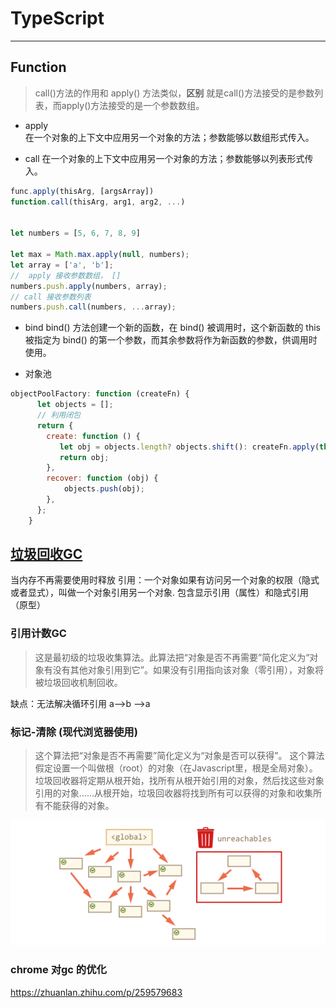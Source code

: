 # TypeScript

---

## Function

> call()方法的作用和 apply() 方法类似，**区别** 就是call()方法接受的是参数列表，而apply()方法接受的是一个参数数组。

+ apply  
在一个对象的上下文中应用另一个对象的方法；参数能够以数组形式传入。

+ call
在一个对象的上下文中应用另一个对象的方法；参数能够以列表形式传入。

```js
func.apply(thisArg, [argsArray])
function.call(thisArg, arg1, arg2, ...)


let numbers = [5, 6, 7, 8, 9]

let max = Math.max.apply(null, numbers);
let array = ['a', 'b'];
//  apply 接收参数数组， []
numbers.push.apply(numbers, array);
// call 接收参数列表
numbers.push.call(numbers, ...array);

```

+ bind
bind() 方法创建一个新的函数，在 bind() 被调用时，这个新函数的 this 被指定为 bind() 的第一个参数，而其余参数将作为新函数的参数，供调用时使用。

+ 对象池

```js
objectPoolFactory: function (createFn) {
      let objects = [];
      // 利用闭包
      return {
        create: function () {
           let obj = objects.length? objects.shift(): createFn.apply(this,arguments);
           return obj;
        },
        recover: function (obj) {
            objects.push(obj);
        },
      };
    }
```

<!-- # MDN

## 基础

+ 变量声明
**var**  声明一个变量(局部变量|全局变量) , 可选初始化
**let**  块作用域的局部变量 , 可选初始化
**const** 块作用域的只读常量 , 必须初始化

+ 变量的作用域:
在函数之外声明的变量，叫做全局变量，因为它可被当前文档中的任何其他代码所访问。在函数内部声明的变量，叫做局部变量，因为它只能在当前函数的内部访问。

**语句块**中声明的**变量**将成为**语句块所在函数**（或全局作用域）的局部变量. --块作用域

变量提升&&函数提升:
var 声明的变量会被提升到代码块的顶部, 可以在声明之前被访问,在赋值之前 ,其值都是undefined .
let(const) 声明的变量同意会变量提升到顶部 , 不可以在声明之前被访问 , 在声明之前,不会被赋值.
ps: 对象属性被赋值为常量是不收保护的 ,  const A = {'key':'value'}  ,A.key = 'foo'
数组被定义为常量 , 也不受保护 . const ARR = [] , ARR.push('FOO')  // ['FOO']

函数: function foo(){} , 可以提升到代码块顶部
函数表达式: let foo = function(){} // let foo = function bar(){}, 没有提升

+ 数据类型:基本数据类型 + 对象
  + Boolean  , true , false
  + null , 关键字
  + undefined , 变量未赋值的属性
  + Number , 整数|浮点数
    + 八进制的整数以 0（或0O、0o）开头，只能包括数字0-7。
    + 十六进制整数以0x（或0X）开头，可以包含数字（0-9）和字母 a~f 或 A~F。
    + 二进制整数以0b（或0B）开头，只能包含数字0和1。
  + BigInt , 操作和储存大数
  + String , 字符序列
  + Symbol , 实例唯一 , 不可改变

+ 流程控制&&错误处理
以下会被计算为false
  + false
  + undefined
  + null
  + 0
  + NaN
  + 空字符串（""）

**ps**: new Boolean(false)  不在false 里面列表里面  

```js
let a = new Boolean(false);
if(a){  // a假值 , 视为真 
    console.log(a==true); // a 非true , 结果为假;
}
```

+ promise  TODO:
  + pending：初始的状态，即正在执行，不处于 fulfilled 或 rejected 状态。
  + fulfilled：成功的完成了操作。
  + rejected：失败，没有完成操作。
  + settled：Promise 处于 fulfilled 或 rejected 二者中的任意一个状态, 不会是 pending -->

## [垃圾回收GC](https://developer.mozilla.org/zh-CN/docs/Web/JavaScript/Memory_Management)

当内存不再需要使用时释放
引用：一个对象如果有访问另一个对象的权限（隐式或者显式），叫做一个对象引用另一个对象.
包含显示引用（属性）和隐式引用（原型）

### 引用计数GC

>这是最初级的垃圾收集算法。此算法把“对象是否不再需要”简化定义为“对象有没有其他对象引用到它”。如果没有引用指向该对象（零引用），对象将被垃圾回收机制回收。

缺点：无法解决循环引用  a-->b -->a

### 标记-清除 (现代浏览器使用)

>这个算法把“对象是否不再需要”简化定义为“对象是否可以获得”。
这个算法假定设置一个叫做根（root）的对象（在Javascript里，根是全局对象）。垃圾回收器将定期从根开始，找所有从根开始引用的对象，然后找这些对象引用的对象……从根开始，垃圾回收器将找到所有可以获得的对象和收集所有不能获得的对象。

![标记清除](../images/fed/gc.png)

<!-- 在JavaScript中，数据类型分为两类，简单类型和引用类型，对于简单类型，内存是保存在栈（stack）空间中，复杂数据类型，内存是保存在堆（heap）空间中。

基本类型：这些类型在内存中分别占有固定大小的空间，他们的值保存在栈空间，我们通过按值来访问的
引用类型：引用类型，值大小不固定，栈内存中存放地址指向堆内存中的对象。是按引用访问的。
而对于栈的内存空间，只保存简单数据类型的内存，由操作系统自动分配和自动释放。而堆空间中的内存，由于大小不固定，系统无法无法进行自动释放，这个时候就需要JS引擎来手动的释放这些内存。 -->

### chrome 对gc 的优化
<https://zhuanlan.zhihu.com/p/259579683>
